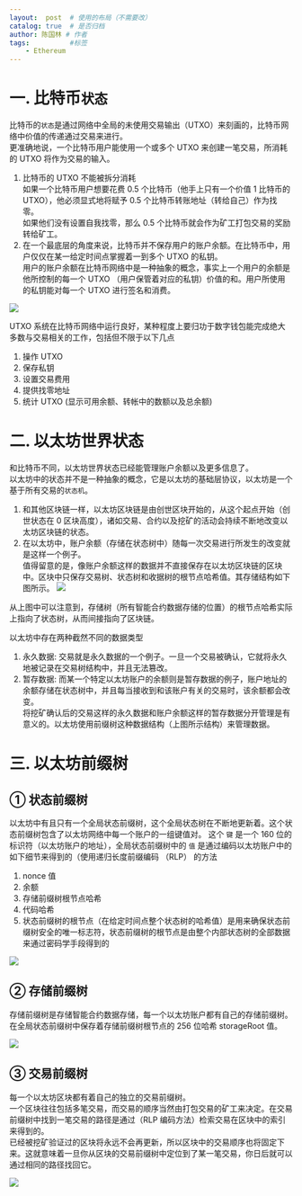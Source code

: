 ```yaml
---
layout:  post  # 使用的布局（不需要改）
catalog: true  # 是否归档
author: 陈国林 # 作者
tags:          #标签
    - Ethereum
---
```


# 一. 比特币`状态`
比特币的`状态`是通过网络中全局的未使用交易输出（UTXO）来刻画的，比特币网络中价值的传递通过交易来进行。  
更准确地说，一个比特币用户能使用一个或多个 UTXO 来创建一笔交易，所消耗的 UTXO 将作为交易的输入。 

1. 比特币的 UTXO 不能被拆分消耗  
   如果一个比特币用户想要花费 0.5 个比特币（他手上只有一个价值 1 比特币的 UTXO），他必须显式地将赋予 0.5 个比特币转账地址（转给自己）作为找零。  
   如果他们没有设置自我找零，那么 0.5 个比特币就会作为矿工打包交易的奖励转给矿工。  
2. 在一个最底层的角度来说，比特币并不保存用户的账户余额。在比特币中，用户仅仅在某一给定时间点掌握着一到多个 UTXO 的私钥。  
   用户的账户余额在比特币网络中是一种抽象的概念，事实上一个用户的余额是他所控制的每一个 UTXO （用户保管着对应的私钥）价值的和。用户所使用的私钥能对每一个 UTXO 进行签名和消费。

![](https://github.com/chenguolin/chenguolin.github.io/blob/master/data/image/bitcoin-tx.png?raw=true)

UTXO 系统在比特币网络中运行良好，某种程度上要归功于数字钱包能完成绝大多数与交易相关的工作，包括但不限于以下几点

1. 操作 UTXO 
2. 保存私钥 
3. 设置交易费用 
4. 提供找零地址 
5. 统计 UTXO (显示可用余额、转帐中的数额以及总余额)

# 二. 以太坊世界状态
和比特币不同，以太坊世界状态已经能管理账户余额以及更多信息了。  
以太坊中的状态并不是一种抽象的概念，它是以太坊的基础层协议，以太坊是一个基于所有交易的`状态机`。

1. 和其他区块链一样，以太坊区块链是由创世区块开始的，从这个起点开始（创世状态在 0 区块高度），诸如交易、合约以及挖矿的活动会持续不断地改变以太坊区块链的状态。
2. 在以太坊中，账户余额（存储在状态树中）随每一次交易进行所发生的改变就是这样一个例子。  
   值得留意的是，像账户余额这样的数据并不直接保存在以太坊区块链的区块中。区块中只保存交易树、状态树和收据树的根节点哈希值。其存储结构如下图所示。
   ![](https://github.com/chenguolin/chenguolin.github.io/blob/master/data/image/ethereum-world-state.png?raw=true)

 从上图中可以注意到，存储树（所有智能合约数据存储的位置）的根节点哈希实际上指向了状态树，从而间接指向了区块链。  
 
 以太坊中存在两种截然不同的数据类型
 1. 永久数据: 交易就是永久数据的一个例子。一旦一个交易被确认，它就将永久地被记录在交易树结构中，并且无法篡改。
 2. 暂存数据: 而某一个特定以太坊账户的余额则是暂存数据的例子，账户地址的余额存储在状态树中，并且每当接收到和该账户有关的交易时，该余额都会改变。  
    将挖矿确认后的交易这样的永久数据和账户余额这样的暂存数据分开管理是有意义的。以太坊使用前缀树这种数据结构（上图所示结构）来管理数据。
    
# 三. 以太坊前缀树    
## ① 状态前缀树
以太坊中有且只有一个全局状态前缀树，这个全局状态树在不断地更新着。这个状态前缀树包含了以太坊网络中每一个账户的一组键值对。 
这个 `键` 是一个 160 位的标识符（以太坊账户的地址），全局状态前缀树中的 `值` 是通过编码以太坊账户中的如下细节来得到的（使用递归长度前缀编码 （RLP） 的方法

1. nonce 值 
2. 余额 
3. 存储前缀树根节点哈希 
4. 代码哈希 
5. 状态前缀树的根节点（在给定时间点整个状态树的哈希值）是用来确保状态前缀树安全的唯一标志符，状态前缀树的根节点是由整个内部状态树的全部数据来通过密码学手段得到的

![](https://github.com/chenguolin/chenguolin.github.io/blob/master/data/image/ethereum-state-trie.png?raw=true)

## ② 存储前缀树
存储前缀树是存储智能合约数据存储，每一个以太坊账户都有自己的存储前缀树。在全局状态前缀树中保存着存储前缀树根节点的 256 位哈希 storageRoot 值。

![](https://github.com/chenguolin/chenguolin.github.io/blob/master/data/image/ethereum-storage-trie.png?raw=true)

## ③ 交易前缀树
每一个以太坊区块都有着自己的独立的交易前缀树。  
一个区块往往包括多笔交易，而交易的顺序当然由打包交易的矿工来决定。在交易前缀树中找到一笔交易的路径是通过（RLP 编码方法）检索交易在区块中的索引来得到的。  
已经被挖矿验证过的区块将永远不会再更新，所以区块中的交易顺序也将固定下来。这就意味着一旦你从区块的交易前缀树中定位到了某一笔交易，你日后就可以通过相同的路径找回它。 

![](https://github.com/chenguolin/chenguolin.github.io/blob/master/data/image/ethereum-tx-trie.png?raw=true)

 
     
